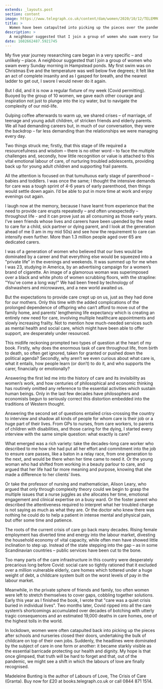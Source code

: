 ```yaml
--- 
extends: _layouts.post 
section: content 
image: https://www.telegraph.co.uk/content/dam/women/2020/10/12/TELEMMGLPICT000206631717_trans_NvBQzQNjv4BqRlfLS7uOo7dLKq-uoCX57b27JpzA3mQFsv5SbR0Fq_o.jpeg?impolicy=logo-overlay 
title: > 
  Women have been catapulted into picking up the pieces over the pandemic 
description: > 
  A neighbour suggested that I join a group of women who swam every Sunday morning in Hampstead ponds.Gulping coffee afterwards to warm up, we shared crises – of marriage, of teenage and young adult children, of stricken friends and elderly parents.Meanwhile, in the private sphere of friends and family, too often women were left to stretch themselves to cover gaps, cobbling together solutions.Early this year as I finished the book, I wrote that "care was a quiet crisis buried in individual lives".In lockdown, women were often catapulted back into picking up the pieces after schools and nurseries closed their doors, undertaking the bulk of childcare on top of their own jobs. 
date: 1602662487.5921745 
--- 
```

My five year journey researching care began in a very specific – and unlikely – place. A neighbour suggested that I join a group of women who swam every Sunday morning in Hampstead ponds. My first swim was on Christmas Eve and the temperature was well below five degrees; it felt like an act of complete insanity and as I gasped for breath, and the nearest ladder to get out, I swore I would never do it again.

But I did, and it is now a regular fixture of my week (Covid permitting). Buoyed by the group of 10 women, we gave each other courage and inspiration not just to plunge into the icy water, but to navigate the complexity of our mid-life.

Gulping coffee afterwards to warm up, we shared crises – of marriage, of teenage and young adult children, of stricken friends and elderly parents. We all had demanding careers but, in much of our conversation, they were the backdrop – far less demanding than the relationships we were managing every day.

Two things struck me; firstly, that this stage of life required a resourcefulness and wisdom – there is no other word – to face the multiple challenges and, secondly, how little recognition or value is attached to this vital emotional labour of care, of nurturing troubled adolescents, providing back up for young adult children and supporting frail parents.

All the attention is focused on that tumultuous early stage of parenthood – babies and toddlers. I was once the same; I thought the intensive demands for care was a tough sprint of 4-6 years of early parenthood, then things would settle down again. I’d be able to put in more time at work and enjoy evenings out again.

I laugh now at the memory, because I have learnt from experience that the need to provide care erupts repeatedly – and often unexpectedly – throughout life - and it can prove just as all consuming as those early years. I’ve seen friends whose lives and careers have been upended by the need to care for a child, sick partner or dying parent, and I look at the generation ahead of me (I am in my mid 50s) and see how the requirement to care can intensify even further. More than 1.3 million people aged over 65 are dedicated carers.

I was of a generation of women who believed that our lives would be dominated by a career and that everything else would be squeezed into a "private life" in the evenings and weekends. It was summed up for me when I was 23, studying in America, by an advertising campaign for a women’s brand of cigarette. An image of a glamorous woman was superimposed over a black and white photo of women scrubbing floors, with the strapline: "You’ve come a long way!" We had been freed by technology of dishwashers and microwaves, and a new world awaited us.

But the expectations to provide care crept up on us, just as they had done for our mothers. Only this time with the added complications of the prolonged dependence of offspring who can’t afford to move out of the family home, and parents’ lengthening life expectancy which is creating an entirely new need for care, involving multiple healthcare appointments and slowly increasing frailty. Not to mention how much-needed services such as mental health and social care, which might have been able to offer support, are desperately under resourced.

This midlife reckoning prompted two types of question at the heart of my book. Firstly, why does the enormous task of care throughout life, from birth to death, so often get ignored, taken for granted or pushed down the political agenda? Secondly, why aren’t we even curious about what care is, what it entails, how people learn (or don’t) to do it, and who supports the carer, financially or emotionally?

Answering the first led me into the history of care and its invisibility as women’s work, and how centuries of philosophical and economic thinking has routinely omitted any reference to the essential activities which sustain human beings. Only in the last few decades have philosophers and economists begun to seriously correct this distortion embedded into the traditions of Western thought.

Answering the second set of questions entailed criss-crossing the country to interview and shadow all kinds of people for whom care is their job or a huge part of their lives. From GPs to nurses, from care workers, to parents of children with disabilities, and those caring for the dying, I started every interview with the same simple question: what exactly is care?

What emerged was a rich variety: take the decades-long care worker who described to me how she had put all her effort and commitment into the job to ensure care passes, like a baton in a relay race, from one generation to the next, and would be there when her time came to need it. Or the young woman who had shifted from working in a beauty parlour to care, and argued that her life had far more meaning and purpose, knowing that she made a difference to her clients’ lives.

Or take the professor of nursing and mathematician, Alison Leary, who argued that only through complexity theory could we begin to grasp the multiple issues that a nurse juggles as she allocates her time, emotional engagement and clinical expertise on a busy ward. Or the foster parent who described the attentiveness required to interpret what her troubled charge is not saying as much as what they are. Or the doctor who knew there was nothing he could do to help a patient in intense mental and physical pain, but offer some time and patience.

The roots of the current crisis of care go back many decades. Rising female employment has diverted time and energy into the labour market, divesting the household economy of vital capacity, while often men have showed little inclination to step up. Instead of the state stepping into the gap – as in some Scandinavian countries – public services have been cut to the bone.

Too many parts of the care infrastructure in this country were desperately precarious long before Covid: social care so tightly rationed that it excluded over a million vulnerable elderly, care homes which tottered under a huge weight of debt, a childcare system built on the worst levels of pay in the labour market.

Meanwhile, in the private sphere of friends and family, too often women were left to stretch themselves to cover gaps, cobbling together solutions. Early this year as I finished the book, I wrote that "care was a quiet crisis buried in individual lives". Two months later, Covid ripped into all the care system’s shortcomings accumulated over decades of botching with utterly tragic consequences and an estimated 19,000 deaths in care homes, one of the highest tolls in the world.

In lockdown, women were often catapulted back into picking up the pieces after schools and nurseries closed their doors, undertaking the bulk of childcare on top of their own jobs. Suddenly, the headlines were dominated by the subject of care in one form or another: it became starkly visible as the essential barricade protecting our health and dignity. My hope is that once glimpsed, that truth will be hard to forget and that, out of the pandemic, we might see a shift in which the labours of love are finally recognised.

Madeleine Bunting is the author of Labours of Love, The Crisis of Care (Granta). Buy now for £20 at books.telegraph.co.uk or call 0844 871 1514.